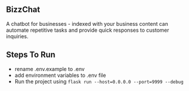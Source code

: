 ## BizzChat

A chatbot for businesses - indexed with your business content can automate repetitive tasks and provide quick responses to customer inquiries.

## Steps To Run

- rename .env.example to .env
- add environment variables to .env file
- Run the project using `flask run --host=0.0.0.0 --port=9999 --debug`
